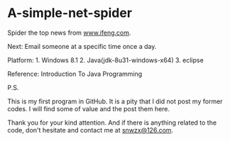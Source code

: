 # A-simple-net-spider
Spider the top news from www.ifeng.com.

Next: Email someone at a specific time once a day.

Platform:
	1. Windows 8.1 
	2. Java(jdk-8u31-windows-x64) 
	3. eclipse 

Reference: Introduction To Java Programming


P.S. 

This is my first program in GitHub. It is a pity that I did not post my former codes. I will find some of value and the post them here. 

Thank you for your kind attention. And if there is anything related to the code, don't hesitate and contact me at snwzx@126.com.
